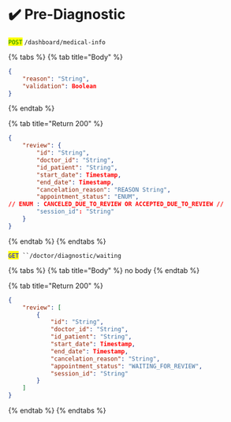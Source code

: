 # ✔️ Pre-Diagnostic

<mark style="color:green;">`POST`</mark> `/dashboard/medical-info`

{% tabs %}
{% tab title="Body" %}
```json
{
	"reason": "String",
	"validation": Boolean
}
```
{% endtab %}

{% tab title="Return 200" %}
```json
{
	"review": {
		"id": "String",
		"doctor_id": "String",
		"id_patient": "String",
		"start_date": Timestamp,
		"end_date": Timestamp,
		"cancelation_reason": "REASON String",
		"appointment_status": "ENUM", 
// ENUM : CANCELED_DUE_TO_REVIEW OR ACCEPTED_DUE_TO_REVIEW //
		"session_id": "String"
	}
}
```
{% endtab %}
{% endtabs %}

<mark style="color:blue;">`GET`</mark>` ``/doctor/diagnostic/waiting`

{% tabs %}
{% tab title="Body" %}
no body
{% endtab %}

{% tab title="Return 200" %}
```json
{
	"review": [
		{
			"id": "String",
			"doctor_id": "String",
			"id_patient": "String",
			"start_date": Timestamp,
			"end_date": Timestamp,
			"cancelation_reason": "String",
			"appointment_status": "WAITING_FOR_REVIEW",
			"session_id": "String"
		}
	]
}
```
{% endtab %}
{% endtabs %}
